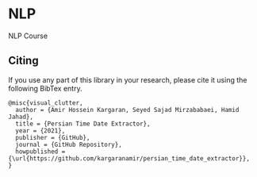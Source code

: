 # NLP
NLP Course


## Citing
If you use any part of this library in your research, please cite it using the following BibTex entry.
```
@misc{visual_clutter,
  author = {Amir Hossein Kargaran, Seyed Sajad Mirzababaei, Hamid Jahad},
  title = {Persian Time Date Extractor},
  year = {2021},
  publisher = {GitHub},
  journal = {GitHub Repository},
  howpublished = {\url{https://github.com/kargaranamir/persian_time_date_extractor}},
}
```
